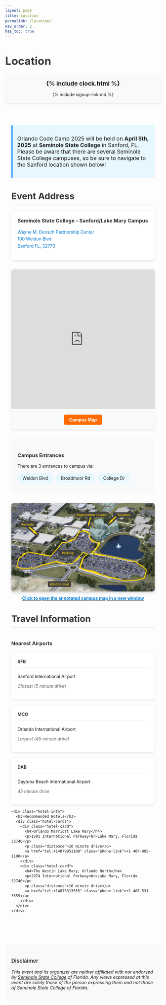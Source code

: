 ```yaml
---
layout: page
title: Location
permalink: /location/
nav_order: 2
has_toc: true
---
```


<style>
  .location-container {
    max-width: 1000px;
    margin: 0 auto;
    padding: 20px;
  }

  .event-banner {
    background-color: #f8f9fa;
    border-radius: 8px;
    padding: 20px;
    margin-bottom: 30px;
    text-align: center;
    box-shadow: 0 2px 4px rgba(0,0,0,0.1);
  }

  .countdown-container {
    font-size: 1.2rem;
    font-weight: bold;
    margin-bottom: 15px;
  }

  .cta-button {
    margin-top: 15px;
  }

  .cta-button a {
    display: inline-block;
    background-color: #ff6b00;
    color: white;
    padding: 12px 24px;
    border-radius: 4px;
    text-decoration: none;
    font-weight: bold;
    transition: background-color 0.3s;
  }

  .cta-button a:hover {
    background-color: #e55d00;
  }

  .event-highlight {
    background-color: #e6f7ff;
    border-left: 4px solid #1890ff;
    padding: 15px;
    border-radius: 4px;
    margin: 20px 0;
    font-size: 1.1rem;
  }

  .address-card {
    background-color: white;
    border-radius: 8px;
    padding: 20px;
    margin: 20px 0;
    box-shadow: 0 2px 8px rgba(0,0,0,0.1);
  }

  .address-card h3 {
    margin-top: 0;
    color: #333;
  }

  .location-link {
    color: #0078d4;
    text-decoration: none;
    display: inline-block;
    line-height: 1.6;
  }

  .location-link:hover {
    text-decoration: underline;
  }

  .map-container {
    margin: 30px 0;
    border-radius: 8px;
    overflow: hidden;
    box-shadow: 0 2px 8px rgba(0,0,0,0.1);
  }

  .map-links {
    background-color: #f8f9fa;
    padding: 15px;
    text-align: center;
  }

  .button {
    display: inline-block;
    background-color: #ff6b00;
    color: white;
    padding: 8px 16px;
    border-radius: 4px;
    text-decoration: none;
    font-weight: bold;
    transition: background-color 0.3s;
  }

  .button:hover {
    background-color: #e55d00;
  }

  .campus-info {
    background-color: #f8f9fa;
    padding: 20px;
    border-radius: 8px;
    margin: 20px 0;
  }

  .entrance-list {
    list-style-type: none;
    padding: 0;
    display: flex;
    flex-wrap: wrap;
    gap: 10px;
  }

  .entrance-list li {
    background-color: #e6f7ff;
    padding: 8px 16px;
    border-radius: 20px;
    display: inline-block;
  }

  .campus-map-container {
    text-align: center;
    margin: 30px 0;
  }

  .campus-map-link {
    display: inline-block;
    position: relative;
    transition: transform 0.3s;
  }

  .campus-map-link:hover {
    transform: scale(1.02);
  }

  .campus-map-thumbnail {
    max-width: 100%;
    border-radius: 8px;
    box-shadow: 0 3px 10px rgba(0,0,0,0.2);
  }

  .map-caption {
    display: block;
    margin-top: 10px;
    color: #0078d4;
    font-weight: bold;
  }

  .travel-section {
    margin: 40px 0;
  }

  .airport-cards, .hotel-cards {
    display: grid;
    grid-template-columns: repeat(auto-fit, minmax(280px, 1fr));
    gap: 20px;
    margin-top: 20px;
  }

  .airport-card, .hotel-card {
    background-color: white;
    border-radius: 8px;
    padding: 20px;
    box-shadow: 0 2px 8px rgba(0,0,0,0.1);
  }

  .airport-card h4, .hotel-card h4 {
    margin-top: 0;
    color: #333;
    border-bottom: 2px solid #e6f7ff;
    padding-bottom: 10px;
  }

  .distance {
    color: #666;
    font-style: italic;
  }

  .phone-link {
    display: inline-block;
    margin-top: 8px;
    color: #0078d4;
    text-decoration: none;
  }

  .phone-link:hover {
    text-decoration: underline;
  }

  .disclaimer-section {
    margin-top: 40px;
    padding: 20px;
    background-color: #f8f9fa;
    border-radius: 8px;
    font-size: 0.9rem;
  }

  h1, h2, h3 {
    color: #333;
  }

  h1 {
    font-size: 2.2rem;
    margin-bottom: 20px;
  }

  h2 {
    font-size: 1.8rem;
    margin: 40px 0 20px;
    padding-bottom: 10px;
    border-bottom: 2px solid #eaeaea;
  }

  /* Responsive adjustments */
  @media (max-width: 768px) {
    .airport-cards, .hotel-cards {
      grid-template-columns: 1fr;
    }
  }
</style>

<h1>Location</h1>
  
<div class="event-banner">
  <div id="countdown-clock" class="countdown-container">{% include clock.html %}</div>
  <div class="cta-button">{% include signup-link.md %}</div>
</div>

<div class="location-container">
  <div class="event-highlight">
    <p>Orlando Code Camp 2025 will be held on <strong>April 5th, 2025</strong> at <strong>Seminole State College</strong> in Sanford, FL. Please be aware that there are several Seminole State College campuses, so be sure to navigate to the Sanford location shown below!</p> 
  </div>

  <h2>Event Address</h2>
  <div class="address-card">
    <h3>Seminole State College - Sanford/Lake Mary Campus</h3>
    <p>
      <a href="https://maps.google.com/?q=Wayne+M.+Densch+Partnership+Center,+Seminole+State+College,+100+Weldon+Blvd,+Sanford+FL+32773" target="_blank" class="location-link">
        Wayne M. Densch Partnership Center<br />
        100 Weldon Blvd<br/>
        Sanford FL, 32773
      </a>
    </p>
  </div>

  <div class="map-container">
    <iframe src="https://www.google.com/maps/embed?pb=!1m18!1m12!1m3!1d1749.0897107327119!2d-81.30701413734684!3d28.744059558742478!2m3!1f0!2f0!3f0!3m2!1i1024!2i768!4f13.1!3m3!1m2!1s0x88e76d180ab1b97b%3A0xd7369878036400a1!2sWayne%20M.%20Densch%20Partnership%20Center!5e0!3m2!1sen!2sus!4v1663965771738!5m2!1sen!2sus" width="100%" height="450" style="border:0;" allowfullscreen="" loading="lazy" referrerpolicy="no-referrer-when-downgrade"></iframe>
    <div class="map-links">
      <a href="https://maps.seminolestate.edu/#!BLD_2016012779162" target="_blank" class="button">Campus Map</a>
    </div>
  </div>

  <div class="campus-info">
    <h3>Campus Entrances</h3>
    <p>There are 3 entrances to campus via:</p>
    <ul class="entrance-list">
      <li>Weldon Blvd</li>
      <li>Broadmoor Rd</li>
      <li>College Dr</li>
    </ul>
  </div>

  <div class="campus-map-container">
    <a href="/assets/img/maps/Seminole State Landmarks - Full-Size.png" alt="Full Size Map of Event Landmarks at Seminole State" target="_blank" class="campus-map-link">
      <img src="/assets/img/maps/Seminole State Landmarks - Thumbnail.png" alt="Thumbnail Map of Event Landmarks at Seminole State" class="campus-map-thumbnail" />
      <span class="map-caption">Click to open the annotated campus map in a new window</span>
    </a>
  </div>

  <h2>Travel Information</h2>
  
  <div class="travel-section">
    <div class="airport-info">
      <h3>Nearest Airports</h3>
      <div class="airport-cards">
        <div class="airport-card">
          <h4>SFB</h4>
          <p>Sanford International Airport</p>
          <p class="distance">Closest (5 minute drive)</p>
        </div>
        <div class="airport-card">
          <h4>MCO</h4>
          <p>Orlando International Airport</p>
          <p class="distance">Largest (45 minute drive)</p>
        </div>
        <div class="airport-card">
          <h4>DAB</h4>
          <p>Daytona Beach International Airport</p>
          <p class="distance">45 minute drive</p>
        </div>
      </div>
    </div>

    <div class="hotel-info">
      <h3>Recommended Hotels</h3>
      <div class="hotel-cards">
        <div class="hotel-card">
          <h4>Orlando Marriott Lake Mary</h4>
          <p>1501 International Parkway<br>Lake Mary, Florida 32746</p>
          <p class="distance">10 minute drive</p>
          <a href="tel:+14079951100" class="phone-link">+1 407-995-1100</a>
        </div>
        <div class="hotel-card">
          <h4>The Westin Lake Mary, Orlando North</h4>
          <p>2974 International Parkway<br>Lake Mary, Florida 32746</p>
          <p class="distance">10 minute drive</p>
          <a href="tel:+14075313555" class="phone-link">+1 407-531-3555</a>
        </div>
      </div>
    </div>
  </div>
</div>

<div class="disclaimer-section">
  <h3 id="disclaimer">Disclaimer</h3>
  <p><em>This event and its organizer are neither affiliated with nor endorsed by <a href="https://www.seminolestate.edu/slm" target="_blank">Seminole State College</a> of Florida. Any views expressed at this event are solely those of the person expressing them and not those of Seminole State College of Florida.</em></p>
</div>